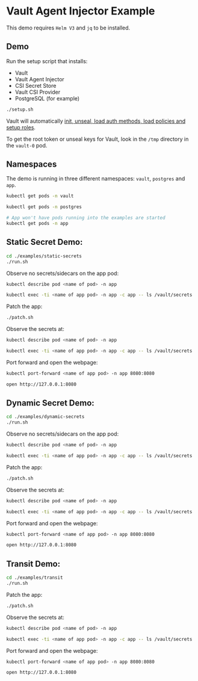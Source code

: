 # Vault Agent Injector Example

This demo requires `Helm V3` and `jq` to be installed.

## Demo

Run the setup script that installs:

* Vault
* Vault Agent Injector
* CSI Secret Store
* Vault CSI Provider
* PostgreSQL (for example)

```bash
./setup.sh
```

Vault will automatically [init, unseal, load auth methods, load policies and setup roles](https://github.com/jasonodonnell/vault-agent-demo/blob/hashiconf/configs/bootstrap.sh).

To get the root token or unseal keys for Vault, look in the `/tmp` directory in the `vault-0` pod.

## Namespaces

The demo is running in three different namespaces: `vault`, `postgres` and `app`.

```bash
kubectl get pods -n vault

kubectl get pods -n postgres

# App won't have pods running into the examples are started
kubectl get pods -n app
```

## Static Secret Demo:

```bash
cd ./examples/static-secrets
./run.sh
```

Observe no secrets/sidecars on the app pod:

```bash
kubectl describe pod <name of pod> -n app

kubectl exec -ti <name of app pod> -n app -c app -- ls /vault/secrets
```

Patch the app:

```bash
./patch.sh
```

Observe the secrets at:

```bash
kubectl describe pod <name of pod> -n app

kubectl exec -ti <name of app pod> -n app -c app -- ls /vault/secrets
```

Port forward and open the webpage:

```bash
kubectl port-forward <name of app pod> -n app 8080:8080

open http://127.0.0.1:8080
```

## Dynamic Secret Demo:

```bash
cd ./examples/dynamic-secrets
./run.sh
```

Observe no secrets/sidecars on the app pod:

```bash
kubectl describe pod <name of pod> -n app

kubectl exec -ti <name of app pod> -n app -c app -- ls /vault/secrets
```

Patch the app:

```bash
./patch.sh
```

Observe the secrets at:

```bash
kubectl describe pod <name of pod> -n app

kubectl exec -ti <name of app pod> -n app -c app -- ls /vault/secrets
```

Port forward and open the webpage:

```bash
kubectl port-forward <name of app pod> -n app 8080:8080

open http://127.0.0.1:8080
```

## Transit Demo:

```bash
cd ./examples/transit
./run.sh
```

Patch the app:

```bash
./patch.sh
```

Observe the secrets at:

```bash
kubectl describe pod <name of pod> -n app

kubectl exec -ti <name of app pod> -n app -c app -- ls /vault/secrets
```

Port forward and open the webpage:

```bash
kubectl port-forward <name of app pod> -n app 8080:8080

open http://127.0.0.1:8080
```
